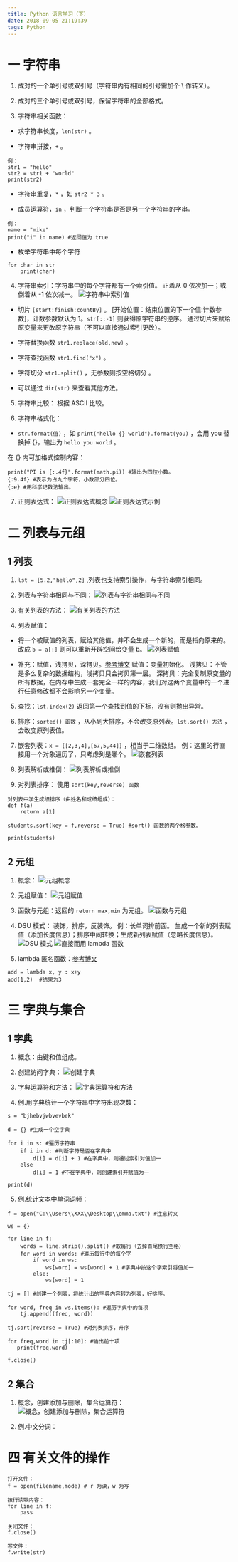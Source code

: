 ```yaml
---
title: Python 语言学习（下）
date: 2018-09-05 21:19:39
tags: Python
---
```

# 一 字符串
1. 成对的一个单引号或双引号（字符串内有相同的引号需加个 \ 作转义）。

2. 成对的三个单引号或双引号，保留字符串的全部格式。

3. 字符串相关函数：
- 求字符串长度，`len(str)` 。

- 字符串拼接，`+` 。
```
例：
str1 = "hello"
str2 = str1 + "world"
print(str2)
```

- 字符串重复，`*` ，如 `str2 * 3` 。

- 成员运算符，`in` ，判断一个字符串是否是另一个字符串的字串。
```
例：
name = "mike"
print("i" in name) #返回值为 true
```

- 枚举字符串中每个字符
```
for char in str
	print(char)
```

4. 字符串索引：字符串中的每个字符都有一个索引值。
正着从 0 依次加一；或倒着从 -1 依次减一。
![字符串中索引值](图1.PNG)

- 切片 `[start:finish:countBy]` 。
[开始位置：结束位置的下一个值:计数参数]，计数参数默认为 1。`str[::-1]` 则获得原字符串的逆序。
通过切片来赋给原变量来更改原字符串（不可以直接通过索引更改）。

- 字符替换函数 `str1.replace(old,new)` 。

- 字符查找函数 `str1.find("x")` 。

- 字符切分 `str1.split()` ，无参数则按空格切分 。

- 可以通过 `dir(str)` 来查看其他方法。

5. 字符串比较：
根据 ASCII 比较。

6. 字符串格式化：
- `str.format(值)` ，如 `print("hello {} world").format(you)` ，会用 you 替换掉 {}，输出为 `hello you world` 。

在 {} 内可加格式控制内容：
```
print("PI is {:.4f}".format(math.pi)) #输出为四位小数。
{:9.4f} #表示为占九个字符，小数部分四位。
{:e} #用科学记数法输出。
```

7. 正则表达式：
![正则表达式概念](图2.PNG)
![正则表达式示例](图3.PNG)

# 二 列表与元组
## 1 列表
1. `lst = [5.2,"hello",2]` ,列表也支持索引操作，与字符串索引相同。

2. 列表与字符串相同与不同：
![列表与字符串相同与不同](图4.PNG)

3. 有关列表的方法：
![有关列表的方法](图5.PNG)

4. 列表赋值：
- 将一个被赋值的列表，赋给其他值，并不会生成一个新的，而是指向原来的。改成 `b = a[:]` 则可以重新开辟空间给变量 b。
![列表赋值](图6.PNG)

- 补充：赋值，浅拷贝，深拷贝。[参考博文](https://www.cnblogs.com/LetMe/p/6724555.html)
赋值：变量初始化。
浅拷贝：不管是多么复杂的数据结构，浅拷贝只会拷贝第一层。
深拷贝：完全复制原变量的所有数据，在内存中生成一套完全一样的内容，我们对这两个变量中的一个进行任意修改都不会影响另一个变量。

5. 查找：`lst.index(2)` 返回第一个查找到值的下标，没有则抛出异常。

6. 排序：`sorted() 函数` ，从小到大排序，不会改变原列表。`lst.sort() 方法` ，会改变原列表值。

7. 嵌套列表：`x = [[2,3,4],[67,5,44]]` ，相当于二维数组。
例：这里的行直接用一个对象遍历了，只考虑列是哪个。
![嵌套列表](图7.PNG)

8. 列表解析或推倒：
![列表解析或推倒](图8.PNG)

9. 对列表排序：
使用 `sort(key,reverse) 函数` 
```
对列表中学生成绩排序（由姓名和成绩组成）：
def f(a)
	return a[1]

students.sort(key = f,reverse = True) #sort() 函数的两个格参数。

print(students)
```

## 2 元组
1. 概念：
![元组概念](图9.PNG)

2. 元组赋值：
![元组赋值](图10.PNG)

3. 函数与元组：返回的 `return max,min` 为元组。
![函数与元组](图11.PNG)

4. DSU 模式：
装饰，排序，反装饰。
例：长单词排前面。
生成一个新的列表赋值（添加长度信息）；排序中间转换；生成新列表赋值（忽略长度信息）。
![DSU 模式](图12.PNG)
![直接而用 lambda 函数](图13.PNG)

5. lambda 匿名函数：[参考博文](https://www.cnblogs.com/hf8051/p/8085424.html)
```
add = lambda x, y : x+y
add(1,2)  #结果为3
```

# 三 字典与集合
## 1 字典
1. 概念：由键和值组成。

2. 创建访问字典：
![创建字典](图14.PNG)

3. 字典运算符和方法：
![字典运算符和方法](图15.PNG)

4. 例.用字典统计一个字符串中字符出现次数：
```
s = "bjhebvjwbvevbek"

d = {} #生成一个空字典

for i in s: #遍历字符串
	if i in d: #判断字符是否在字典中
		d[i] = d[i] + 1 #在字典中，则通过索引对值加一
	else
		d[i] = 1 #不在字典中，则创建索引并赋值为一

print(d)
```

5. 例.统计文本中单词词频：
```
f = open("C:\\Users\\XXX\\Desktop\\emma.txt") #注意转义

ws = {}

for line in f:
    words = line.strip().split() #取每行（去掉首尾换行空格）
    for word in words: #遍历每行中的每个字
        if word in ws:
            ws[word] = ws[word] + 1 #字典中按这个字索引将值加一
        else:
            ws[word] = 1

tj = [] #创建一个列表，将统计出的字典内容转为列表，好排序。

for word, freq in ws.items(): #遍历字典中的每项
    tj.append((freq, word))

tj.sort(reverse = True) #对列表排序，升序

for freq,word in tj[:10]: #输出前十项
   print(freq,word)

f.close()
```

## 2 集合
1. 概念，创建添加与删除，集合运算符：
![概念，创建添加与删除，集合运算符](图16.PNG)

2. 例.中文分词：


# 四 有关文件的操作
```
打开文件：
f = open(filename,mode) # r 为读，w 为写

按行读取内容：
for line in f:
	pass

关闭文件：
f.close()

写文件：
f.write(str)
```